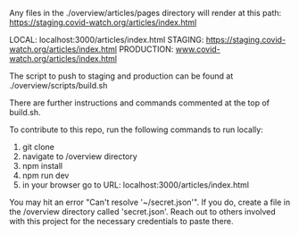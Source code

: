 Any files in the ./overview/articles/pages directory will render at this path: https://staging.covid-watch.org/articles/index.html

LOCAL: localhost:3000/articles/index.html
STAGING: https://staging.covid-watch.org/articles/index.html
PRODUCTION: www.covid-watch.org/articles/index.html

The script to push to staging and production can be found at ./overview/scripts/build.sh

There are further instructions and commands commented at the top of build.sh.

To contribute to this repo, run the following commands to run locally:
1. git clone <repo URL>
2. navigate to /overview directory
3. npm install
4. npm run dev
5. in your browser go to URL: localhost:3000/articles/index.html

You may hit an error "Can't resolve '~/secret.json'".  If you do, create a file in the /overview directory called 'secret.json'.  Reach out to others involved with this project for the necessary credentials to paste there.
